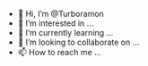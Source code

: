 - 👋 Hi, I’m @Turboramon
- 👀 I’m interested in ...
- 🌱 I’m currently learning ...
- 💞️ I’m looking to collaborate on ...
- 📫 How to reach me ...

<!---
Turboramon/Turboramon is a ✨ special ✨ repository because its `README.md` (this file) appears on your GitHub profile.
You can click the Preview link to take a look at your changes.
--->

